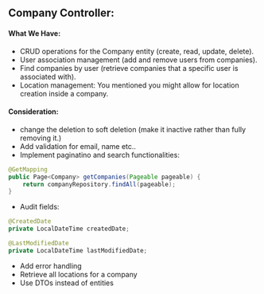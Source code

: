 
## Company Controller:
#### What We Have:
- CRUD operations for the Company entity (create, read, update, delete).
- User association management (add and remove users from companies).
- Find companies by user (retrieve companies that a specific user is associated with).
- Location management: You mentioned you might allow for location creation inside a company.

#### Consideration: 
- change the deletion to soft deletion (make it inactive rather than fully removing it.)
- Add validation for email, name etc..
- Implement paginatino and search functionalities:
```Java
@GetMapping
public Page<Company> getCompanies(Pageable pageable) {
    return companyRepository.findAll(pageable);
}
```
- Audit fields:
```Java
@CreatedDate
private LocalDateTime createdDate;

@LastModifiedDate
private LocalDateTime lastModifiedDate;
```
- Add error handling
- Retrieve all locations for a company
- Use DTOs instead of entities